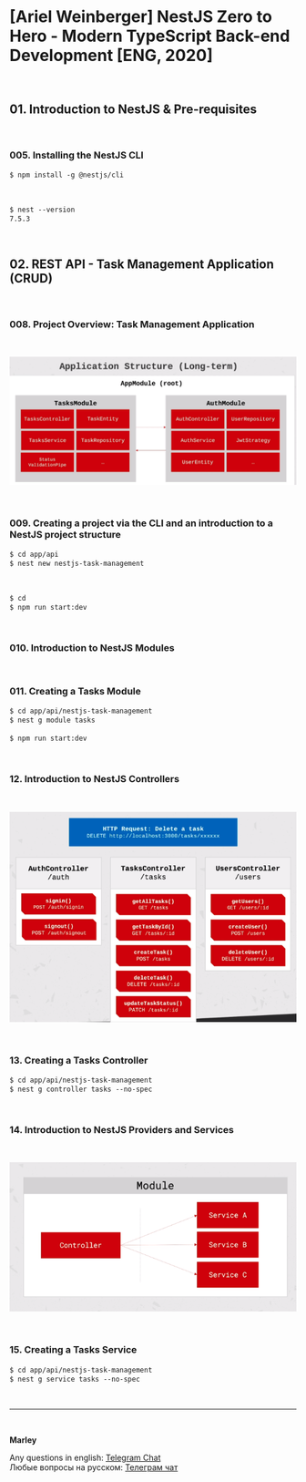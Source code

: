 # [Ariel Weinberger] NestJS Zero to Hero - Modern TypeScript Back-end Development [ENG, 2020]

<br/>

## 01. Introduction to NestJS & Pre-requisites

<br/>

### 005. Installing the NestJS CLI

    $ npm install -g @nestjs/cli

<br/>

    $ nest --version
    7.5.3


<br/>

## 02. REST API - Task Management Application (CRUD)

<br/>

### 008. Project Overview: Task Management Application

<br/>

![Application](/img/pic-m01-p01.png?raw=true)

<br/>

### 009. Creating a project via the CLI and an introduction to a NestJS project structure

    $ cd app/api
    $ nest new nestjs-task-management

<br/>

    $ cd 
    $ npm run start:dev

<br/>

### 010. Introduction to NestJS Modules

<br/>

### 011. Creating a Tasks Module

    $ cd app/api/nestjs-task-management
    $ nest g module tasks

    $ npm run start:dev


<br/>

### 12. Introduction to NestJS Controllers

<br/>

![Application](/img/pic-m01-p02.png?raw=true)

<br/>

### 13. Creating a Tasks Controller

    $ cd app/api/nestjs-task-management
    $ nest g controller tasks --no-spec


<br/>

### 14. Introduction to NestJS Providers and Services


<br/>

![Application](/img/pic-m01-p03.png?raw=true)


<br/>

### 15. Creating a Tasks Service

    $ cd app/api/nestjs-task-management
    $ nest g service tasks --no-spec



<br/>

---

<br/>

**Marley**

Any questions in english: <a href="https://jsdev.org/chat/">Telegram Chat</a>  
Любые вопросы на русском: <a href="https://jsdev.ru/chat/">Телеграм чат</a>